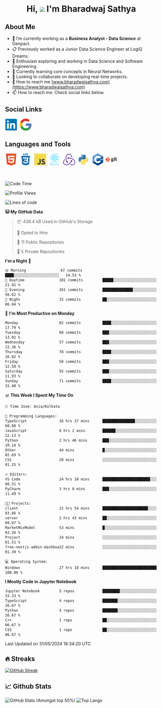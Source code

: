 <h1 align="center"> Hi, <img src="https://media.giphy.com/media/hvRJCLFzcasrR4ia7z/giphy.gif" width="30px"/> I'm Bharadwaj Sathya</h1>

## About Me

- 💼 I’m currently working as a <strong>Business Analyst - Data Science</strong> at Genpact.
- 📋 Previously worked as a Junior Data Science Engineer at LogiQ Dreams.
- 🧭 Enthusiast exploring and working in Data Science and Software Engineering.
- 🌱 Currently learning core concepts in Neural Networks.
- 💞️ Looking to collaborate on developing real-time projects.
- 👀 How to reach me [www.bharadwajsathya.com](https://www.bharadwajsathya.com)
- 📫 How to reach me: Check social links below.

## Social Links

<div>
  <img src="https://github.com/devicons/devicon/blob/master/icons/linkedin/linkedin-original.svg" title="Linked In" alt="Linked In" width="40" height="40" />&nbsp;
  <img src="https://github.com/devicons/devicon/blob/master/icons/google/google-original.svg" title="Gmail" alt="Gmail" width="40" height="40" />&nbsp;
</div>

## Languages and Tools

<div>
  <img src="https://github.com/devicons/devicon/blob/master/icons/html5/html5-original.svg" title="HTML5" alt="HTML" width="40" height="40" />&nbsp;
  <img src="https://github.com/devicons/devicon/blob/master/icons/css3/css3-plain-wordmark.svg" title="CSS3" alt="CSS" width="40" height="40" />&nbsp;
  <img src="https://github.com/devicons/devicon/blob/master/icons/javascript/javascript-original.svg" title="JavaScript" alt="JavaScript" width="40" height="40" />&nbsp;
  <img src="https://github.com/devicons/devicon/blob/master/icons/react/react-original-wordmark.svg" title="React" alt="React" width="40" height="40" />&nbsp;
  <img src="https://github.com/devicons/devicon/blob/master/icons/redux/redux-original.svg" title="Redux" alt="Redux" width="40" height="40" />&nbsp;
  <img src="https://github.com/devicons/devicon/blob/master/icons/python/python-original.svg" title="Python" alt="Python" width="40" height="40" />&nbsp;
  <img src="https://github.com/devicons/devicon/blob/master/icons/cplusplus/cplusplus-original.svg" title="C++" alt="C++" width="40" height="40" />
  <img src="https://github.com/devicons/devicon/blob/master/icons/git/git-original-wordmark.svg" title="Git" alt="Git" width="40" height="40" />
</div>
<br></br>

<!--START_SECTION:waka-->
![Code Time](http://img.shields.io/badge/Code%20Time-171%20hrs%203%20mins-blue)

![Profile Views](http://img.shields.io/badge/Profile%20Views-0-blue)

![Lines of code](https://img.shields.io/badge/From%20Hello%20World%20I%27ve%20Written-2.4%20million%20lines%20of%20code-blue)

**🐱 My GitHub Data** 

> 📦 438.4 kB Used in GitHub's Storage 
 > 
> 💼 Opted to Hire
 > 
> 📜 11 Public Repositories 
 > 
> 🔑 5 Private Repositories 
 > 
**I'm a Night 🦉** 

```text
🌞 Morning                67 commits          ████░░░░░░░░░░░░░░░░░░░░░   14.53 % 
🌆 Daytime                101 commits         █████░░░░░░░░░░░░░░░░░░░░   21.91 % 
🌃 Evening                261 commits         ██████████████░░░░░░░░░░░   56.62 % 
🌙 Night                  32 commits          ██░░░░░░░░░░░░░░░░░░░░░░░   06.94 % 
```
📅 **I'm Most Productive on Monday** 

```text
Monday                   82 commits          ████░░░░░░░░░░░░░░░░░░░░░   17.79 % 
Tuesday                  60 commits          ███░░░░░░░░░░░░░░░░░░░░░░   13.02 % 
Wednesday                57 commits          ███░░░░░░░░░░░░░░░░░░░░░░   12.36 % 
Thursday                 78 commits          ████░░░░░░░░░░░░░░░░░░░░░   16.92 % 
Friday                   58 commits          ███░░░░░░░░░░░░░░░░░░░░░░   12.58 % 
Saturday                 55 commits          ███░░░░░░░░░░░░░░░░░░░░░░   11.93 % 
Sunday                   71 commits          ████░░░░░░░░░░░░░░░░░░░░░   15.40 % 
```


📊 **This Week I Spent My Time On** 

```text
🕑︎ Time Zone: Asia/Kolkata

💬 Programming Languages: 
TypeScript               16 hrs 37 mins      ███████████████░░░░░░░░░░   60.88 % 
JavaScript               6 hrs 2 mins        ██████░░░░░░░░░░░░░░░░░░░   22.13 % 
Python                   2 hrs 46 mins       ███░░░░░░░░░░░░░░░░░░░░░░   10.14 % 
Other                    44 mins             █░░░░░░░░░░░░░░░░░░░░░░░░   02.69 % 
CSS                      20 mins             ░░░░░░░░░░░░░░░░░░░░░░░░░   01.25 % 

🔥 Editors: 
VS Code                  24 hrs 10 mins      ██████████████████████░░░   88.51 % 
PyCharm                  3 hrs 8 mins        ███░░░░░░░░░░░░░░░░░░░░░░   11.49 % 

🐱‍💻 Projects: 
client                   22 hrs 54 mins      █████████████████████░░░░   83.86 % 
server                   2 hrs 43 mins       ██░░░░░░░░░░░░░░░░░░░░░░░   09.97 % 
MarketMixModel           53 mins             █░░░░░░░░░░░░░░░░░░░░░░░░   03.26 % 
Project                  24 mins             ░░░░░░░░░░░░░░░░░░░░░░░░░   01.51 % 
free-nextjs-admin-dashboa22 mins             ░░░░░░░░░░░░░░░░░░░░░░░░░   01.39 % 

💻 Operating System: 
Windows                  27 hrs 18 mins      █████████████████████████   100.00 % 
```

**I Mostly Code in Jupyter Notebook** 

```text
Jupyter Notebook         5 repos             ████████░░░░░░░░░░░░░░░░░   33.33 % 
TypeScript               4 repos             ███████░░░░░░░░░░░░░░░░░░   26.67 % 
Python                   4 repos             ███████░░░░░░░░░░░░░░░░░░   26.67 % 
C++                      1 repo              ██░░░░░░░░░░░░░░░░░░░░░░░   06.67 % 
CSS                      1 repo              ██░░░░░░░░░░░░░░░░░░░░░░░   06.67 % 
```




 Last Updated on 31/05/2024 18:34:20 UTC
<!--END_SECTION:waka-->

## 🔥 Streaks

[![GitHub Streak](https://streak-stats.demolab.com?user=Bharadwaj-Sathya)](https://git.io/streak-stats)

## 📈 Github Stats 

![GitHub Stats (Amongst top 50%)](https://github-readme-stats.vercel.app/api?username=Bharadwaj-Sathya&show_icons=true&hide=issues,prs&theme=radical)
![Top Langs](https://github-readme-stats.vercel.app/api/top-langs/?username=Bharadwaj-Sathya&layout=compact&langs_count=4&theme=radical)

